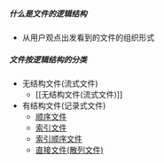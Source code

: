 ##### 什么是文件的逻辑结构
- 从用户观点出发看到的文件的组织形式
##### 文件按逻辑结构的分类
- 无结构文件(流式文件)
	- [[无结构文件(流式文件)]]
- 有结构文件(记录式文件)
	- [顺序文件](考研/408/操作系统/顺序文件.md)
	- [索引文件](考研/408/操作系统/索引文件.md)
	- [索引顺序文件](考研/408/操作系统/索引顺序文件.md)
	- [直接文件(散列文件)](考研/408/操作系统/直接文件(散列文件).md)
